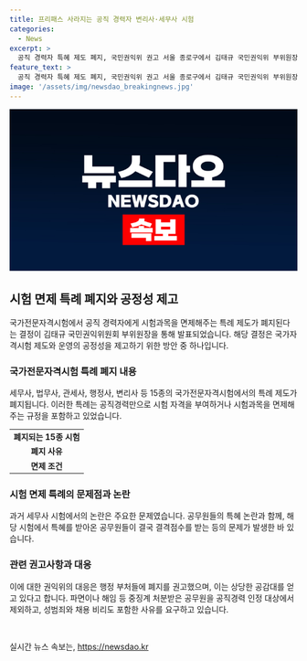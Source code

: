 ```yaml
---
title: 프리패스 사라지는 공직 경력자 변리사·세무사 시험
categories:
  - News
excerpt: >
  공직 경력자 특혜 제도 폐지, 국민권익위 권고 서울 종로구에서 김태규 국민권익위 부위원장이 국가전문자격시험의 공정성 제고를 위한 방안으로 시험 면제 특례 제도를 폐지하는 권고를 하였다. 보도에 따르면, 이 같은 권고는 기획재정부와 고용노동부 등에 전해졌으며, 공직 경력만으로 시험 자격을 부여하는 특례가 법무사, 세무사, 관세사 등 15종의 자격시험에서 폐지될 예정이다. 또한, 권익위는 공직경력 인정 대상에서 파면이나 해임 등 중징계를 받은 공무원을 제외하고, 공직에서 퇴임한 경우에는 일정 기간 동안 다시 수임을 제한하는 근거 규정을 신설할 것을 권고하였다.
feature_text: >
  공직 경력자 특혜 제도 폐지, 국민권익위 권고 서울 종로구에서 김태규 국민권익위 부위원장이 국가전문자격시험의 공정성 제고를 위한 방안으로 시험 면제 특례 제도를 폐지하는 권고를 하였다. 보도에 따르면, 이 같은 권고는 기획재정부와 고용노동부 등에 전해졌으며, 공직 경력만으로 시험 자격을 부여하는 특례가 법무사, 세무사, 관세사 등 15종의 자격시험에서 폐지될 예정이다. 또한, 권익위는 공직경력 인정 대상에서 파면이나 해임 등 중징계를 받은 공무원을 제외하고, 공직에서 퇴임한 경우에는 일정 기간 동안 다시 수임을 제한하는 근거 규정을 신설할 것을 권고하였다.
image: '/assets/img/newsdao_breakingnews.jpg'
---
```


<p><img src="/assets/img/newsdao_breakingnews.jpg" alt="bookingtag 속보" /></p>

<h2 data-ke-size="size26">시험 면제 특례 폐지와 공정성 제고</h2>

<p data-ke-size="size16">국가전문자격시험에서 공직 경력자에게 시험과목을 면제해주는 특례 제도가 폐지된다는 결정이 김태규 국민권익위원회 부위원장을 통해 발표되었습니다. 해당 결정은 국가자격시험 제도와 운영의 공정성을 제고하기 위한 방안 중 하나입니다.</p>

<h3 data-ke-size="size24">국가전문자격시험 특례 폐지 내용</h3>

<p data-ke-size="size16">세무사, 법무사, 관세사, 행정사, 변리사 등 15종의 국가전문자격시험에서의 특례 제도가 폐지됩니다. 이러한 특례는 공직경력만으로 시험 자격을 부여하거나 시험과목을 면제해주는 규정을 포함하고 있었습니다.</p>

<table>
    <tr>
        <td style="text-align: center; height: 17px;"><b>폐지되는 15종 시험</b></td>
    </tr>
    <tr>
        <td style="text-align: center; height: 17px;"><b>폐지 사유</b></td>
    </tr>
    <tr>
        <td style="text-align: center; height: 17px;"><b>면제 조건</b></td>
    </tr>
</table>

<h3 data-ke-size="size24">시험 면제 특례의 문제점과 논란</h3>

<p data-ke-size="size16">과거 세무사 시험에서의 논란은 주요한 문제였습니다. 공무원들의 특혜 논란과 함께, 해당 시험에서 특혜를 받아온 공무원들이 결국 결격점수를 받는 등의 문제가 발생한 바 있습니다.</p>

<h3 data-ke-size="size24">관련 권고사항과 대응</h3>

<p data-ke-size="size16">이에 대한 권익위의 대응은 행정 부처들에 폐지를 권고했으며, 이는 상당한 공감대를 얻고 있다고 합니다. 파면이나 해임 등 중징계 처분받은 공무원을 공직경력 인정 대상에서 제외하고, 성범죄와 채용 비리도 포함한 사유를 요구하고 있습니다.</p>

<p data-ke-size="size16">&nbsp;</p>
실시간 뉴스 속보는, <a href="https://newsdao.kr" rel="dofollow">https://newsdao.kr</a>


